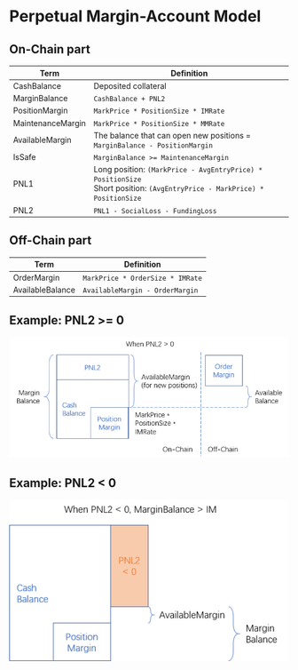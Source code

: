 # Perpetual Margin-Account Model

## On-Chain part

| Term | Definition |
|------|------------|
| CashBalance | Deposited collateral |
| MarginBalance | `CashBalance + PNL2` |
| PositionMargin | `MarkPrice * PositionSize * IMRate` |
| MaintenanceMargin | `MarkPrice * PositionSize * MMRate` |
| AvailableMargin | The balance that can open new positions = `MarginBalance - PositionMargin` |
| IsSafe | `MarginBalance >= MaintenanceMargin` |
| PNL1 | Long position: `(MarkPrice - AvgEntryPrice) * PositionSize`<br>Short position: `(AvgEntryPrice - MarkPrice) * PositionSize` |
| PNL2 | `PNL1 - SocialLoss - FundingLoss` |

## Off-Chain part

| Term | Definition |
|------|------------|
| OrderMargin | `MarkPrice * OrderSize * IMRate` |
| AvailableBalance | `AvailableMargin - OrderMargin` |

## Example: PNL2 >= 0

![margin-account](asset/margin-account-model-1.png)

## Example: PNL2 < 0

![margin-account](asset/margin-account-model-2.png)
